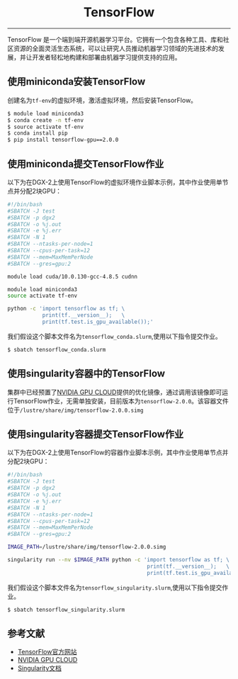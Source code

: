 # <center>TensorFlow</center>

-----------

TensorFlow 是一个端到端开源机器学习平台。它拥有一个包含各种工具、库和社区资源的全面灵活生态系统，可以让研究人员推动机器学习领域的先进技术的发展，并让开发者轻松地构建和部署由机器学习提供支持的应用。

## 使用miniconda安装TensorFlow

创建名为`tf-env`的虚拟环境，激活虚拟环境，然后安装TensorFlow。

```bash
$ module load miniconda3
$ conda create -n tf-env
$ source activate tf-env
$ conda install pip
$ pip install tensorflow-gpu==2.0.0
```

## 使用miniconda提交TensorFlow作业

以下为在DGX-2上使用TensorFlow的虚拟环境作业脚本示例，其中作业使用单节点并分配2块GPU：

```bash
#!/bin/bash
#SBATCH -J test
#SBATCH -p dgx2
#SBATCH -o %j.out
#SBATCH -e %j.err
#SBATCH -N 1
#SBATCH --ntasks-per-node=1
#SBATCH --cpus-per-task=12
#SBATCH --mem=MaxMemPerNode
#SBATCH --gres=gpu:2

module load cuda/10.0.130-gcc-4.8.5 cudnn

module load miniconda3
source activate tf-env

python -c 'import tensorflow as tf; \
           print(tf.__version__);   \
           print(tf.test.is_gpu_available());'
```

我们假设这个脚本文件名为`tensorflow_conda.slurm`,使用以下指令提交作业。

```bash
$ sbatch tensorflow_conda.slurm
```

## 使用singularity容器中的TensorFlow

集群中已经预置了[NVIDIA GPU CLOUD](https://ngc.nvidia.com/)提供的优化镜像，通过调用该镜像即可运行TensorFlow作业，无需单独安装，目前版本为`tensorflow-2.0.0`。该容器文件位于`/lustre/share/img/tensorflow-2.0.0.simg`


## 使用singularity容器提交TensorFlow作业

以下为在DGX-2上使用TensorFlow的容器作业脚本示例，其中作业使用单节点并分配2块GPU：

```bash
#!/bin/bash
#SBATCH -J test
#SBATCH -p dgx2
#SBATCH -o %j.out
#SBATCH -e %j.err
#SBATCH -N 1
#SBATCH --ntasks-per-node=1
#SBATCH --cpus-per-task=12
#SBATCH --mem=MaxMemPerNode
#SBATCH --gres=gpu:2

IMAGE_PATH=/lustre/share/img/tensorflow-2.0.0.simg

singularity run --nv $IMAGE_PATH python -c 'import tensorflow as tf; \
                                            print(tf.__version__);   \
                                            print(tf.test.is_gpu_available());'
```

我们假设这个脚本文件名为`tensorflow_singularity.slurm`,使用以下指令提交作业。

```bash
$ sbatch tensorflow_singularity.slurm
```

## 参考文献

- [TensorFlow官方网站](https://www.tensorflow.org/)
- [NVIDIA GPU CLOUD](ngc.nvidia.com)
- [Singularity文档](https://sylabs.io/guides/3.5/user-guide/)
